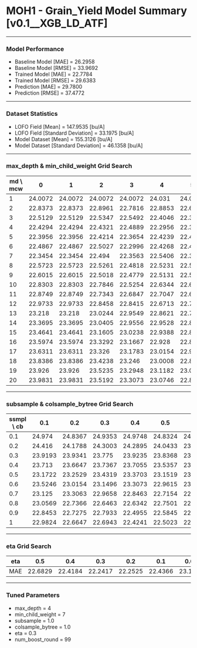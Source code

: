 # MOH1 - Grain_Yield Model Summary [v0.1__XGB_LD_ATF]

***

### Model Performance

- Baseline Model [MAE] = 26.2958
- Baseline Model [RMSE] = 33.9692
- Trained Model [MAE] = 22.7784
- Trained Model [RMSE] = 29.6383
- Prediction [MAE] = 29.7800
- Prediction [RMSE] = 37.4772
***

### Dataset Statistics

- LOFO Field [Mean] = 147.9535 [bu/A]
- LOFO Field [Standard Deviation] = 33.1975 [bu/A]
- Model Dataset [Mean] = 155.3126 [bu/A]
- Model Dataset [Standard Deviation] = 46.1358 [bu/A]
***

### max_depth & min_child_weight Grid Search

|   md \ mcw |       0 |       1 |       2 |       3 |       4 |       5 |       6 |       7 |       8 |       9 |      10 |      11 |      12 |      13 |      14 |      15 |      16 |      17 |      18 |      19 |      20 |
|------------|---------|---------|---------|---------|---------|---------|---------|---------|---------|---------|---------|---------|---------|---------|---------|---------|---------|---------|---------|---------|---------|
|          1 | 24.0072 | 24.0072 | 24.0072 | 24.0072 | 24.031  | 24.031  | 24.031  | 24.031  | 24.031  | 23.9341 | 23.9339 | 23.9366 | 23.9837 | 23.9837 | 23.9837 | 23.9693 | 23.9693 | 23.9693 | 23.9693 | 23.9693 | 23.9856 |
|          2 | 22.8373 | 22.8373 | 22.8961 | 22.7816 | 22.8853 | 22.693  | 22.7628 | 22.7564 | 22.7899 | 22.7657 | 22.7555 | 22.8098 | 22.7912 | 22.8743 | 22.8467 | 22.9818 | 22.9936 | 22.8341 | 23.0485 | 22.8885 | 22.9107 |
|          3 | 22.5129 | 22.5129 | 22.5347 | 22.5492 | 22.4046 | 22.3891 | 22.4503 | 22.4933 | 22.5687 | 22.5243 | 22.4144 | 22.5853 | 22.5896 | 22.5289 | 22.4157 | 22.5    | 22.5349 | 22.5164 | 22.5822 | 22.5354 | 22.5288 |
|          4 | 22.4294 | 22.4294 | 22.4321 | 22.4889 | 22.2956 | 22.372  | 22.3472 | 22.2417 | 22.435  | 22.3264 | 22.4506 | 22.4313 | 22.3737 | 22.3788 | 22.502  | 22.3838 | 22.4247 | 22.4723 | 22.4186 | 22.5094 | 22.5015 |
|          5 | 22.3956 | 22.3956 | 22.4214 | 22.3654 | 22.4239 | 22.4608 | 22.4748 | 22.3042 | 22.428  | 22.4286 | 22.4054 | 22.4663 | 22.4584 | 22.4492 | 22.4379 | 22.3887 | 22.4193 | 22.4108 | 22.3031 | 22.483  | 22.4517 |
|          6 | 22.4867 | 22.4867 | 22.5027 | 22.2996 | 22.4268 | 22.4039 | 22.387  | 22.4492 | 22.4968 | 22.5162 | 22.4261 | 22.4271 | 22.496  | 22.3754 | 22.4322 | 22.4224 | 22.4103 | 22.4885 | 22.4029 | 22.4542 | 22.4765 |
|          7 | 22.3454 | 22.3454 | 22.494  | 22.3563 | 22.5406 | 22.3979 | 22.4106 | 22.5235 | 22.3371 | 22.4061 | 22.3735 | 22.4647 | 22.2991 | 22.4762 | 22.4356 | 22.4744 | 22.4548 | 22.5048 | 22.4733 | 22.4634 | 22.5567 |
|          8 | 22.5723 | 22.5723 | 22.5261 | 22.4818 | 22.5231 | 22.5437 | 22.4585 | 22.4933 | 22.5215 | 22.4136 | 22.3688 | 22.3572 | 22.3931 | 22.4213 | 22.4357 | 22.4488 | 22.3231 | 22.3894 | 22.3945 | 22.4921 | 22.5318 |
|          9 | 22.6015 | 22.6015 | 22.5018 | 22.4779 | 22.5131 | 22.5655 | 22.5293 | 22.4229 | 22.4205 | 22.3305 | 22.5067 | 22.4596 | 22.476  | 22.436  | 22.4038 | 22.4344 | 22.5534 | 22.4206 | 22.4579 | 22.5416 | 22.5389 |
|         10 | 22.8303 | 22.8303 | 22.7846 | 22.5254 | 22.6344 | 22.6172 | 22.4993 | 22.4996 | 22.5623 | 22.5015 | 22.5023 | 22.4306 | 22.5125 | 22.3528 | 22.4478 | 22.4839 | 22.4849 | 22.4525 | 22.4509 | 22.4346 | 22.4715 |
|         11 | 22.8749 | 22.8749 | 22.7343 | 22.6847 | 22.7047 | 22.6467 | 22.5707 | 22.5319 | 22.6126 | 22.4872 | 22.4388 | 22.376  | 22.429  | 22.4582 | 22.5563 | 22.4174 | 22.4152 | 22.3786 | 22.4483 | 22.4954 | 22.4683 |
|         12 | 22.9733 | 22.9733 | 22.8458 | 22.8415 | 22.6713 | 22.778  | 22.7276 | 22.5901 | 22.5693 | 22.5864 | 22.5849 | 22.5436 | 22.46   | 22.4341 | 22.5493 | 22.4828 | 22.446  | 22.4789 | 22.475  | 22.4748 | 22.5112 |
|         13 | 23.218  | 23.218  | 23.0244 | 22.9549 | 22.8621 | 22.7462 | 22.7192 | 22.6339 | 22.6854 | 22.5207 | 22.5359 | 22.4287 | 22.4048 | 22.4405 | 22.4538 | 22.505  | 22.479  | 22.4391 | 22.6101 | 22.5161 | 22.5092 |
|         14 | 23.3695 | 23.3695 | 23.0405 | 22.9556 | 22.9528 | 22.8058 | 22.689  | 22.7226 | 22.6227 | 22.7055 | 22.5836 | 22.4983 | 22.4498 | 22.4397 | 22.5556 | 22.4995 | 22.5814 | 22.3953 | 22.4196 | 22.5907 | 22.5075 |
|         15 | 23.4641 | 23.4641 | 23.1605 | 23.0238 | 22.9388 | 22.8022 | 22.8294 | 22.6758 | 22.789  | 22.7004 | 22.607  | 22.4975 | 22.5024 | 22.5271 | 22.5143 | 22.4629 | 22.5315 | 22.4163 | 22.5723 | 22.5352 | 22.4716 |
|         16 | 23.5974 | 23.5974 | 23.3292 | 23.1667 | 22.928  | 22.8817 | 22.8195 | 22.7421 | 22.6919 | 22.6607 | 22.6052 | 22.5597 | 22.5065 | 22.5712 | 22.5748 | 22.4539 | 22.4731 | 22.4252 | 22.5477 | 22.5618 | 22.5345 |
|         17 | 23.6311 | 23.6311 | 23.326  | 23.1783 | 23.0154 | 22.9003 | 22.813  | 22.8038 | 22.6985 | 22.6494 | 22.6262 | 22.5512 | 22.4986 | 22.5172 | 22.553  | 22.4709 | 22.4583 | 22.4393 | 22.5473 | 22.4886 | 22.4282 |
|         18 | 23.8386 | 23.8386 | 23.4238 | 23.246  | 23.0008 | 22.8784 | 22.9201 | 22.8154 | 22.7687 | 22.7025 | 22.6392 | 22.6261 | 22.5298 | 22.5044 | 22.6124 | 22.5118 | 22.5602 | 22.4115 | 22.5172 | 22.536  | 22.4458 |
|         19 | 23.926  | 23.926  | 23.5235 | 23.2948 | 23.1182 | 23.0088 | 22.9136 | 22.7797 | 22.6983 | 22.6522 | 22.6593 | 22.6104 | 22.5809 | 22.6244 | 22.4831 | 22.5277 | 22.5923 | 22.4343 | 22.4739 | 22.5362 | 22.4848 |
|         20 | 23.9831 | 23.9831 | 23.5192 | 23.3073 | 23.0746 | 22.8933 | 22.8983 | 22.8664 | 22.6857 | 22.7834 | 22.6664 | 22.5983 | 22.4599 | 22.5434 | 22.5401 | 22.5397 | 22.5511 | 22.5182 | 22.5918 | 22.5421 | 22.5205 |

***

### subsample & colsample_bytree Grid Search

|   ssmpl \ cb |     0.1 |     0.2 |     0.3 |     0.4 |     0.5 |     0.6 |     0.7 |     0.8 |     0.9 |     1.0 |
|--------------|---------|---------|---------|---------|---------|---------|---------|---------|---------|---------|
|          0.1 | 24.974  | 24.8367 | 24.9353 | 24.9748 | 24.8324 | 24.8478 | 24.7602 | 24.7396 | 24.7201 | 24.599  |
|          0.2 | 24.416  | 24.1788 | 24.3003 | 24.2895 | 24.0433 | 23.9675 | 24.1939 | 24.0568 | 24.0185 | 24.0947 |
|          0.3 | 23.9193 | 23.9341 | 23.775  | 23.9235 | 23.8368 | 23.5804 | 23.6863 | 23.5012 | 23.5408 | 23.533  |
|          0.4 | 23.713  | 23.6647 | 23.7367 | 23.7055 | 23.5357 | 23.5688 | 23.2435 | 23.2447 | 23.3833 | 23.3252 |
|          0.5 | 23.1722 | 23.2529 | 23.4319 | 23.3703 | 23.1519 | 23.2498 | 22.9493 | 23.0872 | 23.1654 | 23.1076 |
|          0.6 | 23.5246 | 23.0154 | 23.1496 | 23.3073 | 22.9615 | 23.1272 | 23.0832 | 22.9729 | 22.9484 | 22.9991 |
|          0.7 | 23.125  | 23.3063 | 22.9658 | 22.8463 | 22.7154 | 22.8324 | 22.8509 | 22.8723 | 22.7359 | 22.7542 |
|          0.8 | 23.0569 | 22.7366 | 22.6463 | 22.6342 | 22.7501 | 22.5773 | 22.6232 | 22.6187 | 22.6433 | 22.5858 |
|          0.9 | 22.8453 | 22.7275 | 22.7933 | 22.4955 | 22.5845 | 22.4805 | 22.5554 | 22.4992 | 22.4926 | 22.4601 |
|          1   | 22.9824 | 22.6647 | 22.6943 | 22.4241 | 22.5023 | 22.4459 | 22.4273 | 22.4722 | 22.4596 | 22.2417 |

***

### eta Grid Search

| eta   |     0.5 |     0.4 |     0.3 |     0.2 |     0.1 |    0.01 |   0.001 |
|-------|---------|---------|---------|---------|---------|---------|---------|
| MAE   | 22.6829 | 22.4184 | 22.2417 | 22.2525 | 22.4366 | 23.1431 | 59.1769 |

***

### Tuned Parameters

- max_depth = 4
- min_child_weight = 7
- subsample = 1.0
- colsample_bytree = 1.0
- eta = 0.3
- num_boost_round = 99
